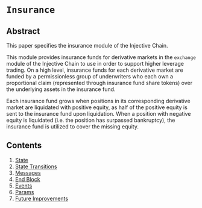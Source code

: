 # `Insurance`

## Abstract

This paper specifies the insurance module of the Injective Chain. 

This module provides insurance funds for derivative markets in the `exchange` module of the Injective Chain to use in order to support higher leverage trading. On a high level, insurance funds for each derivative market are funded by a permissionless group of underwriters who each own a proportional claim (represented through insurance fund share tokens) over the underlying assets in the insurance fund.

Each insurance fund grows when positions in its corresponding derivative market are liquidated with positive equity, as half of the positive equity is sent to the insurance fund upon liquidation. When a position with negative equity is liquidated (i.e. the position has surpassed bankruptcy), the insurance fund is utilized to cover the missing equity. 

## Contents

1. [State](01_state.md)
2. [State Transitions](02_state_transitions.md)
3. [Messages](03_messages.md)
4. [End Block](04_end_block.md)
5. [Events](05_events.md)
6. [Params](06_params.md)
7. [Future Improvements](07_future_improvements.md)
